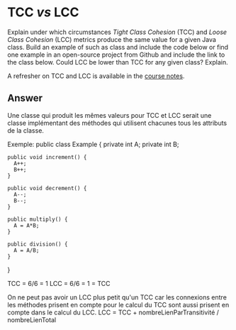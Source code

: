 # TCC *vs* LCC

Explain under which circumstances *Tight Class Cohesion* (TCC) and *Loose Class Cohesion* (LCC) metrics produce the same value for a given Java class. Build an example of such as class and include the code below or find one example in an open-source project from Github and include the link to the class below. Could LCC be lower than TCC for any given class? Explain.

A refresher on TCC and LCC is available in the [course notes](https://oscarlvp.github.io/vandv-classes/#cohesion-graph).

## Answer

Une classe qui produit les mêmes valeurs pour TCC et LCC serait une classe implémentant des méthodes qui utilisent chacunes tous les attributs de la classe.

Exemple:
public class Example {
    private int A;
    private int B;

    public void increment() {
      A++;
      B++;
    }

    public void decrement() {
      A--;
      B--;
    }

    public multiply() {
      A = A*B;
    }

    public division() {
      A = A/B;
    }
}

TCC = 6/6 = 1 
LCC = 6/6 = 1 = TCC


On ne peut pas avoir un LCC plus petit qu'un TCC car les connexions entre les méthodes prisent en compte pour le calcul du TCC sont aussi prisent en compte dans le calcul du LCC.
LCC = TCC + nombreLienParTransitivité / nombreLienTotal


